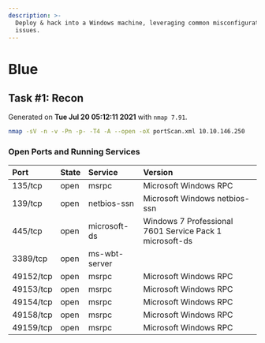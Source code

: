 ```yaml
---
description: >-
  Deploy & hack into a Windows machine, leveraging common misconfigurations
  issues.
---
```


# Blue

## Task \#1: Recon

Generated on **Tue Jul 20 05:12:11 2021** with `nmap 7.91`.

```bash
nmap -sV -n -v -Pn -p- -T4 -A --open -oX portScan.xml 10.10.146.250
```

### Open Ports and Running Services

| Port | State | Service | Version |
| :--- | :--- | :--- | :--- |
| 135/tcp | open | msrpc | Microsoft Windows RPC |
| 139/tcp | open | netbios-ssn | Microsoft Windows netbios-ssn |
| 445/tcp | open | microsoft-ds | Windows 7 Professional 7601 Service Pack 1 microsoft-ds |
| 3389/tcp | open | ms-wbt-server |  |
| 49152/tcp | open | msrpc | Microsoft Windows RPC |
| 49153/tcp | open | msrpc | Microsoft Windows RPC |
| 49154/tcp | open | msrpc | Microsoft Windows RPC |
| 49158/tcp | open | msrpc | Microsoft Windows RPC |
| 49159/tcp | open | msrpc | Microsoft Windows RPC |



